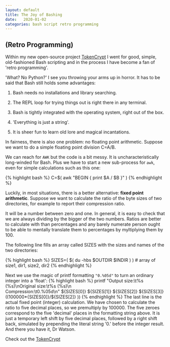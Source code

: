 ```yaml
---
layout: default
title: The Joy of Bashing
date:   2020-01-02
categories: bash script retro programming
---
```

## (Retro Programming)

Within my new open-source project [TokenCrypt][tokencrypt]
I went for good,
simple, old-fashioned Bash scripting and in the process I have become a fan of 'retro programming'.

'What? No Python?' I see you throwing your arms up in horror.
It has to be said that Bash still holds some advantages: 

1. Bash needs no installations and library searching.

2. The REPL loop for trying things out is right there in any terminal.

3. Bash is tightly integrated with the operating system, right out of the box.

4. 'Everything is just a string'.

4. It is sheer fun to learn old lore and magical incantations.

In fairness, there is also one problem: no floating point arithmetic.
Suppose we want to do a simple floating point division C=A/B.

We can reach for `AWK` but the code is a bit messy.
It is uncharacteristically long-winded for Bash. Plus we have to start a new
sub-process for `awk`, even for simple calculations such as this one: 
 
{% highlight bash %}
C=$( awk "BEGIN { print $A / $B }" )
{% endhighlight %}

Luckily, in most situations, there is a better alternative: **fixed point arithmetic**.
Suppose we want to calculate the ratio of the byte sizes of two directories,
for example to report their compression ratio. 

It will be a number between zero and one.
In general, it is easy to check that we are always dividing by the bigger of the two numbers.
Ratios are better to calculate with than percentages and any barely numerate person
ought to be able to mentally translate them to percentages by myltiplying them by 100.

The following line fills an array called SIZES with the sizes and names of the
two directories:
 
{% highlight bash %}
SIZES=( $( du -hbs $OUTDIR $INDIR ) ) # array of size1, dir1, size2, dir2
{% endhighlight %}

Next we use the magic of printf formatting `"0.%05d"` to turn an ordinary integer into a 'float':
{% highlight bash %}
printf "Output size:\t%s (%s)\nOriginal size:\t%s (%s)\n \
Compression:\t0.%05d\n" ${SIZES[0]} ${SIZES[1]} ${SIZES[2]} ${SIZES[3]} \
	$(( 100000*${SIZES[0]}/${SIZES[2]} ))
{% endhighlight %}
The last line is the actual fixed point (integer) calculation. We have chosen to calculate the
ratio to five decimal places, so we premultiply by 100000. The five zeroes correspond
to the five 'decimal' places in the formatting string above. It is just a temporary 
left shift by five decimal places, followed by a right shift back, simulated by
prepending the literal string '0.' before the integer result. And there you have it, Dr Watson.

Check out the [TokenCrypt][tokencrypt] 

[tokencrypt]: https://github.com/liborty/TokenCrypt
